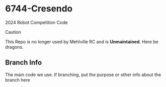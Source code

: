 # 6744-Cresendo
2024 Robot Competition Code

> [!CAUTION]
> This Repo is no longer used by Mehlville RC and is **Unmaintained**. Here be dragons. 

## Branch Info
The main code we use. If branching, put the purpose or other info about the branch here
